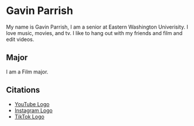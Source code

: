 # Gavin Parrish

My name is Gavin Parrish, I am a senior at Eastern Washington Univerisity. I love music, movies, and tv. I like to hang out with my friends and film and edit videos.

## Major
I am a Film major.

## Citations
* [YouTube Logo](https://static.vecteezy.com/system/resources/previews/023/986/704/non_2x/youtube-logo-youtube-logo-transparent-youtube-icon-transparent-free-free-png.png)
* [Instagram Logo](https://upload.wikimedia.org/wikipedia/commons/thumb/a/a5/Instagram_icon.png/2048px-Instagram_icon.png)
* [TikTok Logo](https://freepnglogo.com/images/all_img/1691751088logo-tiktok-png.png)